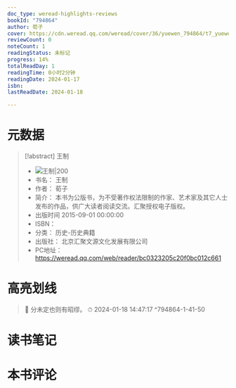 ```yaml
---
doc_type: weread-highlights-reviews
bookId: "794864"
author: 荀子
cover: https://cdn.weread.qq.com/weread/cover/36/yuewen_794864/t7_yuewen_7948641679655878.jpg
reviewCount: 0
noteCount: 1
readingStatus: 未标记
progress: 14%
totalReadDay: 1
readingTime: 0小时2分钟
readingDate: 2024-01-17
isbn: 
lastReadDate: 2024-01-18

---
```

# 元数据
> [!abstract] 王制
> - ![ 王制|200](https://cdn.weread.qq.com/weread/cover/36/yuewen_794864/t7_yuewen_7948641679655878.jpg)
> - 书名： 王制
> - 作者： 荀子
> - 简介： 本书为公版书，为不受著作权法限制的作家、艺术家及其它人士发布的作品，供广大读者阅读交流。汇聚授权电子版权。
> - 出版时间 2015-09-01 00:00:00
> - ISBN： 
> - 分类： 历史-历史典籍
> - 出版社： 北京汇聚文源文化发展有限公司
> - PC地址：https://weread.qq.com/web/reader/bc0323205c20f0bc012c661

# 高亮划线



> 📌 分未定也则有昭缪。 
> ⏱ 2024-01-18 14:47:17 ^794864-1-41-50

# 读书笔记

# 本书评论
